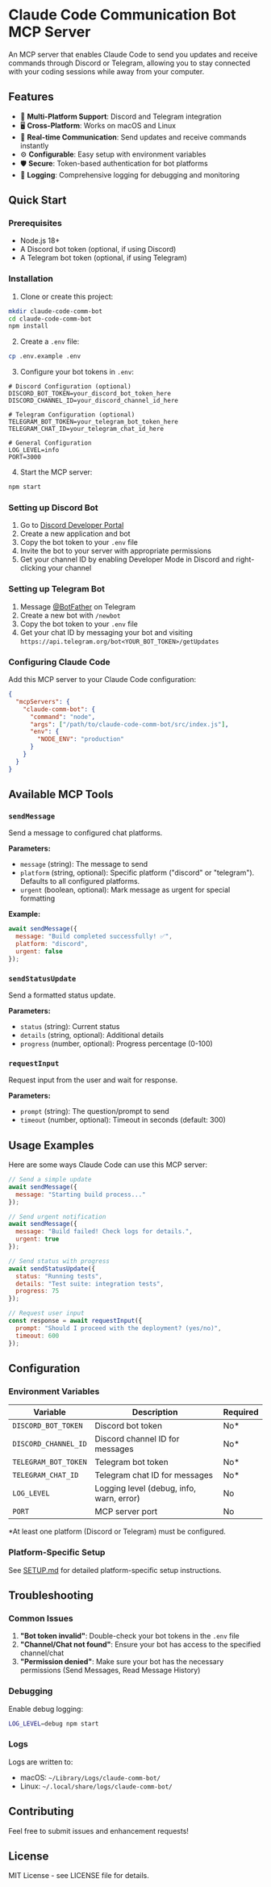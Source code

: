 # Claude Code Communication Bot MCP Server

An MCP server that enables Claude Code to send you updates and receive commands through Discord or Telegram, allowing you to stay connected with your coding sessions while away from your computer.

## Features

- 📱 **Multi-Platform Support**: Discord and Telegram integration
- 🖥️ **Cross-Platform**: Works on macOS and Linux
- 🔄 **Real-time Communication**: Send updates and receive commands instantly
- ⚙️ **Configurable**: Easy setup with environment variables
- 🛡️ **Secure**: Token-based authentication for bot platforms
- 📝 **Logging**: Comprehensive logging for debugging and monitoring

## Quick Start

### Prerequisites

- Node.js 18+ 
- A Discord bot token (optional, if using Discord)
- A Telegram bot token (optional, if using Telegram)

### Installation

1. Clone or create this project:
```bash
mkdir claude-code-comm-bot
cd claude-code-comm-bot
npm install
```

2. Create a `.env` file:
```bash
cp .env.example .env
```

3. Configure your bot tokens in `.env`:
```env
# Discord Configuration (optional)
DISCORD_BOT_TOKEN=your_discord_bot_token_here
DISCORD_CHANNEL_ID=your_discord_channel_id_here

# Telegram Configuration (optional)
TELEGRAM_BOT_TOKEN=your_telegram_bot_token_here
TELEGRAM_CHAT_ID=your_telegram_chat_id_here

# General Configuration
LOG_LEVEL=info
PORT=3000
```

4. Start the MCP server:
```bash
npm start
```

### Setting up Discord Bot

1. Go to [Discord Developer Portal](https://discord.com/developers/applications)
2. Create a new application and bot
3. Copy the bot token to your `.env` file
4. Invite the bot to your server with appropriate permissions
5. Get your channel ID by enabling Developer Mode in Discord and right-clicking your channel

### Setting up Telegram Bot

1. Message [@BotFather](https://t.me/botfather) on Telegram
2. Create a new bot with `/newbot`
3. Copy the bot token to your `.env` file
4. Get your chat ID by messaging your bot and visiting `https://api.telegram.org/bot<YOUR_BOT_TOKEN>/getUpdates`

### Configuring Claude Code

Add this MCP server to your Claude Code configuration:

```json
{
  "mcpServers": {
    "claude-comm-bot": {
      "command": "node",
      "args": ["/path/to/claude-code-comm-bot/src/index.js"],
      "env": {
        "NODE_ENV": "production"
      }
    }
  }
}
```

## Available MCP Tools

### `sendMessage`
Send a message to configured chat platforms.

**Parameters:**
- `message` (string): The message to send
- `platform` (string, optional): Specific platform ("discord" or "telegram"). Defaults to all configured platforms.
- `urgent` (boolean, optional): Mark message as urgent for special formatting

**Example:**
```javascript
await sendMessage({
  message: "Build completed successfully! ✅",
  platform: "discord",
  urgent: false
});
```

### `sendStatusUpdate`
Send a formatted status update.

**Parameters:**
- `status` (string): Current status
- `details` (string, optional): Additional details
- `progress` (number, optional): Progress percentage (0-100)

### `requestInput` 
Request input from the user and wait for response.

**Parameters:**
- `prompt` (string): The question/prompt to send
- `timeout` (number, optional): Timeout in seconds (default: 300)

## Usage Examples

Here are some ways Claude Code can use this MCP server:

```javascript
// Send a simple update
await sendMessage({
  message: "Starting build process..."
});

// Send urgent notification
await sendMessage({
  message: "Build failed! Check logs for details.",
  urgent: true
});

// Send status with progress
await sendStatusUpdate({
  status: "Running tests",
  details: "Test suite: integration tests",
  progress: 75
});

// Request user input
const response = await requestInput({
  prompt: "Should I proceed with the deployment? (yes/no)",
  timeout: 600
});
```

## Configuration

### Environment Variables

| Variable | Description | Required |
|----------|-------------|----------|
| `DISCORD_BOT_TOKEN` | Discord bot token | No* |
| `DISCORD_CHANNEL_ID` | Discord channel ID for messages | No* |
| `TELEGRAM_BOT_TOKEN` | Telegram bot token | No* |
| `TELEGRAM_CHAT_ID` | Telegram chat ID for messages | No* |
| `LOG_LEVEL` | Logging level (debug, info, warn, error) | No |
| `PORT` | MCP server port | No |

*At least one platform (Discord or Telegram) must be configured.

### Platform-Specific Setup

See [SETUP.md](./SETUP.md) for detailed platform-specific setup instructions.

## Troubleshooting

### Common Issues

1. **"Bot token invalid"**: Double-check your bot tokens in the `.env` file
2. **"Channel/Chat not found"**: Ensure your bot has access to the specified channel/chat
3. **"Permission denied"**: Make sure your bot has the necessary permissions (Send Messages, Read Message History)

### Debugging

Enable debug logging:
```bash
LOG_LEVEL=debug npm start
```

### Logs

Logs are written to:
- macOS: `~/Library/Logs/claude-comm-bot/`
- Linux: `~/.local/share/logs/claude-comm-bot/`

## Contributing

Feel free to submit issues and enhancement requests!

## License

MIT License - see LICENSE file for details.
